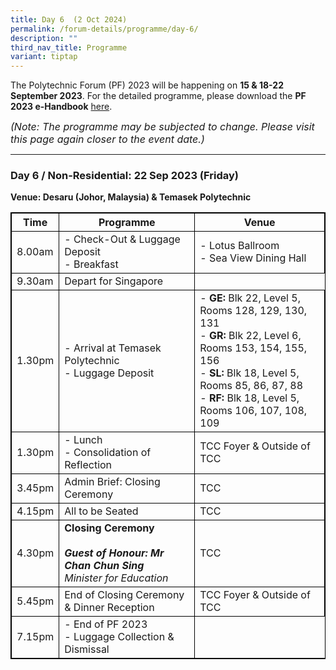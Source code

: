```yaml
---
title: Day 6  (2 Oct 2024)
permalink: /forum-details/programme/day-6/
description: ""
third_nav_title: Programme
variant: tiptap
---
```

The Polytechnic Forum (PF) 2023 will be happening on **15 &amp; 18-22 September 2023**. For the detailed programme, please download the&nbsp;**PF 2023 e-Handbook** [here](/files/pf%202023%20-%20e-handbook%20(updated%209%20sep).pdf).

<font size="-0.5"><i>(Note: The programme may be subjected to change. Please visit this page again closer to the event date.)</i></font>
<hr>

### **Day 6 / Non-Residential: 22 Sep 2023 (Friday)**
<b>Venue: Desaru (Johor, Malaysia) &amp; Temasek Polytechnic</b>


<style>
table, th, td {
  border:1px solid black;
}
</style>

<table style="width:100%">
  <tbody><tr>
    <th>Time</th>
    <th>Programme</th>
		   <th>Venue</th>
  </tr>
  <tr>
    <td>8.00am</td>
    <td>- Check-Out &amp; Luggage Deposit<br>- Breakfast</td>
		<td>- Lotus Ballroom<br>- Sea View Dining Hall</td>
  </tr>
  <tr>
    <td>9.30am</td>
    <td>Depart for Singapore</td>
  </tr>
		<tr>
    <td>1.30pm</td>
    <td>- Arrival at Temasek Polytechnic<br>- Luggage Deposit</td>
			<td>- <b> GE:</b> Blk 22, Level 5,
Rooms 128, 129, 130, 131<br>- <b> GR:</b> Blk 22, Level 6,
Rooms 153, 154, 155, 156<br>- <b> SL:</b> Blk 18, Level 5,
Rooms 85, 86, 87, 88<br>- <b> RF:</b> Blk 18, Level 5,
Rooms 106, 107, 108, 109</td>
  </tr>
  <tr>
		<td>1.30pm</td>
    <td>- Lunch<br>- Consolidation of Reflection</td>
		<td>TCC Foyer &amp; Outside of TCC</td></tr>
		<tr>
			<td>3.45pm</td>
    <td>Admin Brief: Closing Ceremony</td>
		<td>TCC</td></tr>
		<tr>
			<td>4.15pm</td>
    <td>All to be Seated</td>
		<td>TCC 
  </td></tr>
		<tr>
			<td>4.30pm</td>
			<td><b>Closing Ceremony</b><br><br><b><i>Guest of Honour: Mr Chan Chun Sing</i></b><br><i>Minister for Education</i><br></td>
			<td>TCC 
  </td></tr>
		<tr>
			<td>5.45pm</td>
    <td>End of Closing Ceremony &amp; Dinner Reception</td>
				<td>TCC Foyer &amp; Outside of TCC
  </td></tr>
  <tr>
		<td>7.15pm</td>
    <td>- End of PF 2023<br>- Luggage Collection &amp; Dismissal</td>
</tr></tbody></table>